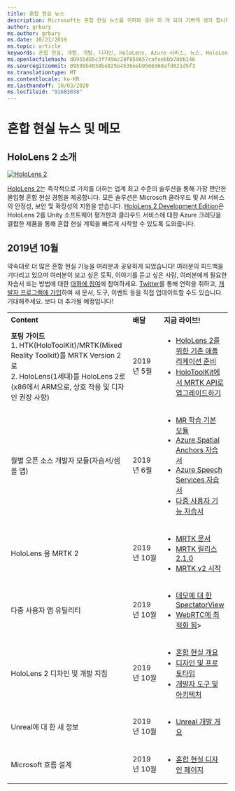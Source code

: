 ```yaml
---
title: 혼합 현실 뉴스
description: Microsoft는 혼합 현실 뉴스를 귀하와 공유 하 게 되어 기쁘게 생각 합니다. 사용자 의견을 기다리고 있으며 대화를 참여 하도록 초대 하 고 싶습니다.
author: grbury
ms.author: grbury
ms.date: 10/21/2019
ms.topic: article
keywords: 혼합 현실, 개발, 개발, 디자인, HoloLens, Azure 서비스, 뉴스, HoloLens 2
ms.openlocfilehash: d0955d85c3f7496c28f858657cafeebbb7dbb146
ms.sourcegitcommit: 09599b4034be825e4536eeb9566968afd021d5f3
ms.translationtype: MT
ms.contentlocale: ko-KR
ms.lasthandoff: 10/03/2020
ms.locfileid: "91683038"
---
```

# <a name="mixed-reality-news-and-notes"></a>혼합 현실 뉴스 및 메모

## <a name="introducing-hololens-2"></a>HoloLens 2 소개

[![HoloLens 2](images/hololens2.jpg)](https://www.microsoft.com/hololens/hardware)

[HoloLens 2](https://www.microsoft.com/hololens/hardware)는 즉각적으로 가치를 더하는 업계 최고 수준의 솔루션을 통해 가장 편안한 몰입형 혼합 현실 경험을 제공합니다. 모든 솔루션은 Microsoft 클라우드 및 AI 서비스의 안정성, 보안 및 확장성의 지원을 받습니다. [HoloLens 2 Development Edition](https://www.microsoft.com//hololens/developers)은 HoloLens 2를 Unity 소프트웨어 평가판과 클라우드 서비스에 대한 Azure 크레딧을 결합한 제품을 통해 혼합 현실 계획을 빠르게 시작할 수 있도록 도와줍니다.

## <a name="october-2019"></a>2019년 10월

약속대로 더 많은 혼합 현실 기능을 여러분과 공유하게 되었습니다! 여러분의 피드백을 기다리고 있으며 여러분이 보고 싶은 토픽, 이야기를 듣고 싶은 사람, 여러분에게 필요한 자습서 또는 방법에 대한 [대화에 참여](https://holodevelopersslack.azurewebsites.net/)에 참여하세요. [Twitter](https://twitter.com/MxdRealityDev)를 통해 연락을 취하고, [개발자 프로그램에 가입](https://aka.ms/iwantmr)하여 새 문서, 도구, 이벤트 등을 직접 업데이트할 수도 있습니다. 기대해주세요. 보다 더 추가될 예정입니다!

<table>
<tr>
<th style="width: 400px; text-align:left;">Content</th><th style="width: 125px; text-align:left;">배달</th><th style="width: 125px; text-align:left;">지금 라이브!</th>
</tr> 
<tr>
<td><b>포팅 가이드</b> <br>1. HTK(HoloToolKit)/MRTK(Mixed Reality Toolkit)를 MRTK Version 2로
<br>2. HoloLens(1세대)를 HoloLens 2로(x86에서 ARM으로, 상호 작용 및 디자인 권장 사항)
</td></td><td>2019년 5월</td><td> <ul><li><a href=https://docs.microsoft.com/windows/mixed-reality/mrtk-porting-guide>HoloLens 2를 위한 기존 애플리케이션 준비</a><li><a href=https://microsoft.github.io/MixedRealityToolkit-Unity/Documentation/HTKToMRTKPortingGuide.html>HoloToolKit에서 MRTK API로 업그레이드하기</a></td>
</tr>
<tr>
<td>월별 오픈 소스 개발자 모듈(자습서/샘플 앱)</td><td>2019년 6월</td><td> <ul><li><a href=https://docs.microsoft.com/windows/mixed-reality/mrlearning-base-ch1>MR 학습 기본 모듈</a><li><a href=https://docs.microsoft.com/windows/mixed-reality/mrlearning-asa-ch1>Azure Spatial Anchors 자습서</a><li><a href=https://docs.microsoft.com/windows/mixed-reality/mrlearning-speechsdk-ch1>Azure Speech Services 자습서</a><li><a href=https://docs.microsoft.com/windows/mixed-reality/mrlearning-sharing(photon)-ch1>다중 사용자 기능 자습서</a></td>
</tr>
<tr>
<td>HoloLens 용 MRTK 2</td><td>2019년 10월</td><td> <ul><li><a href=https://microsoft.github.io/MixedRealityToolkit-Unity/Documentation/GettingStartedWithTheMRTK.html>MRTK 문서</a><li><a href=https://github.com/Microsoft/MixedRealityToolkit-Unity/releases>MRTK 릴리스 2.1.0</a><li><a href=https://docs.microsoft.com/windows/mixed-reality/mrtk-getting-started>MRTK v2 시작</a></td>
</tr>
<tr>
<td>다중 사용자 앱 유틸리티</td><td>2019년 10월</td><td> <ul><li><a href=https://docs.microsoft.com/windows/mixed-reality/spectator-view>데모에 대 한 SpectatorView</a><li><a href=https://github.com/microsoft/MixedReality-WebRTC>WebRTC에 최적화 됨</a>></td>
</tr>
<tr>
<td>HoloLens 2 디자인 및 개발 지침</td><td>2019년 10월</td><td> <ul><li><a href=https://docs.microsoft.com/windows/mixed-reality/>혼합 현실 개요</a><li><a href=https://docs.microsoft.com/windows/mixed-reality/design>디자인 및 프로토타입</a><li><a href=https://docs.microsoft.com/windows/mixed-reality/development>개발자 도구 및 아키텍처</a></td>
</tr>
<tr>
  <td>Unreal에 대 한 새 정보</td><td>2019년 10월</td><td> <ul><li><a href=https://docs.microsoft.com/windows/mixed-reality/unreal-development-overview>Unreal 개발 개요</a></td>
</tr>
<tr>
  <td>Microsoft 흐름 설계</td><td>2019년 10월</td><td> <ul><li><a href=https://www.microsoft.com/design/fluent/>혼합 현실 디자인 페이지</a></td>
</tr>
</table>
